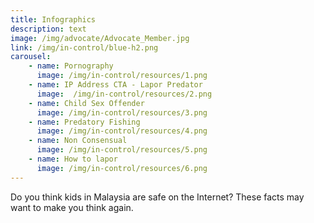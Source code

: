 ```yaml
---
title: Infographics
description: text
image: /img/advocate/Advocate_Member.jpg
link: /img/in-control/blue-h2.png
carousel:
    - name: Pornography
      image: /img/in-control/resources/1.png
    - name: IP Address CTA - Lapor Predator
      image:  /img/in-control/resources/2.png
    - name: Child Sex Offender
      image: /img/in-control/resources/3.png
    - name: Predatory Fishing
      image: /img/in-control/resources/4.png
    - name: Non Consensual
      image: /img/in-control/resources/5.png
    - name: How to lapor
      image: /img/in-control/resources/6.png
---
```


Do you think kids in Malaysia are safe on the Internet?
These facts may want to make you think again.
